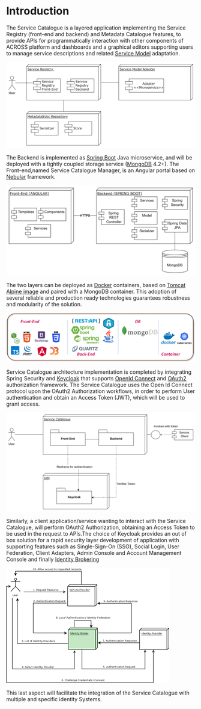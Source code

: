 # Introduction

The Service Catalogue is a layered application implementing the Service Registry (front-end and backend) and Metadata Catalogue features, to provide APIs for programmatically interaction with other components of ACROSS platform and dashboards and a graphical editors supporting users to manage service descriptions and related [Service Model](./docs/model/index.md) adaptation.

![alt tag](sc-architecture.png "Service Catalogue architecture")

The Backend is implemented as [Spring
Boot](https://spring.io/projects/spring-boot) Java microservice, and
will be deployed with a tightly coupled storage service
([MongoDB](https://www.mongodb.com/) 4.2+). The Front-end,named Service Catalogue Manager, is an Angular
portal based on [Nebular](https://akveo.github.io/nebular/) framework.

![alt tag](sc-tech-layers.png "Service Catalogue Layers")

The two layers can be deployed as [Docker](https://www.docker.com/)
containers, based on [Tomcat Alpine
image](https://hub.docker.com/_/tomcat) and paired with a MongoDB
container. This adoption of several reliable and production ready
technologies guarantees robustness and modularity of the solution.

![alt tag](sc-techs.png "Service Catalogue Technologies")

Service Catalogue architecture implementation is completed by
integrating Spring Security and [Keycloak](https://www.keycloak.org/)
that supports [OpenId Connect](https://openid.net/connect/) and
[OAuth2](https://oauth.net/2/) authorization framework. The Service
Catalogue uses the Open Id Connect protocol upon the OAuth2
Authorization workflows, in order to perform User authentication and
obtain an Access Token (JWT), which will be used to grant access.


![alt tag](sc-auth-layer.png "Service Catalogue Authentication layer")

Similarly, a client application/service wanting to interact with the
Service Catalogue, will perform OAuth2 Authorization, obtaining an
Access Token to be used in the request to APIs.The choice of Keycloak
provides an out of box solution for a rapid security layer development
of application with supporting features such as Single-Sign-On (SSO),
Social Login, User Federation, Client Adapters, Admin Console and
Account Management Console and finally [Identity
Brokering](https://www.keycloak.org/docs/latest/server_admin/#_identity_broker)


![alt tag](sc-keycloak-proxy.png "Keycloak identity brokering")

This last aspect will facilitate the integration of the Service Catalogue with multiple and specific identity Systems.